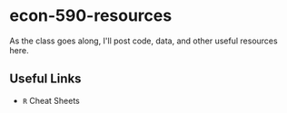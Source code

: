 # econ-590-resources
 As the class goes along, I'll post code, data, and other useful resources here. 
 
## Useful Links
 * `R` Cheat Sheets
